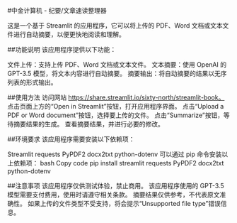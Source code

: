 #中金计算机 - 纪要/文章速读整理器

这是一个基于 Streamlit 的应用程序，它可以将上传的 PDF、Word 文档或文本文件进行自动摘要，以便更快地阅读和理解。

##功能说明
该应用程序提供以下功能：

文件上传：支持上传 PDF、Word 文档或文本文件。
文本摘要：使用 OpenAI 的 GPT-3.5 模型，将文本内容进行自动摘要。
摘要输出：将自动摘要的结果以无序列表的形式输出。

##使用方法
访问网站 https://share.streamlit.io/sixty-north/streamlit-book。
点击页面上方的“Open in Streamlit”按钮，打开应用程序界面。
点击“Upload a PDF or Word document”按钮，选择要上传的文件。
点击“Summarize”按钮，等待摘要结果的生成。
查看摘要结果，并进行必要的修改。


##环境要求
该应用程序需要安装以下依赖项：

Streamlit
requests
PyPDF2
docx2txt
python-dotenv
可以通过 pip 命令安装以上依赖项：
bash
Copy code
pip install streamlit requests PyPDF2 docx2txt python-dotenv

##注意事项
该应用程序仅供测试体验，禁止商用。
该应用程序使用的 GPT-3.5 模型需要支付费用，使用时请遵守相关条款。
摘要结果仅供参考，不代表原文准确性。
如果上传的文件类型不受支持，将会提示“Unsupported file type”错误信息。
